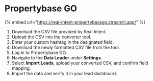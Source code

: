# Propertybase GO

{% embed url="https://real-intent-propertybasego.streamlit.app/" %}

1. Download the CSV file provided by Real Intent.
2. Upload the CSV into the converter tool.
3. Enter your custom hashtag in the designated field.
4. Download the newly formatted CSV file from the tool.
5. Log in to Propertybase GO.
6. Navigate to the **Data Loader** under **Settings**.
7. Select **Import Leads**, upload your converted CSV, and confirm field mapping.
8. Import the data and verify it in your lead dashboard.
